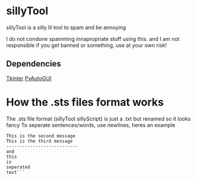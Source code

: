 # sillyTool
sillyTool is a silly lil tool to spam and be annoying

I do not condone spamming innapropriate stuff using this.
and I am not responsible if you get banned or something, use at your own risk!

## Dependencies
[Tkinter](https://docs.python.org/3/library/tkinter.html)
[PyAutoGUI](https://pypi.org/project/PyAutoGUI/)

# How the .sts files format works
The .sts file format (sillyTool sillyScript) is just a .txt but renamed so it looks fancy
To seperate sentences/words, use newlines, heres an example

```This is the first message
This is the second message
This is the third message
---------------------------
and
this
is
seperated
text```